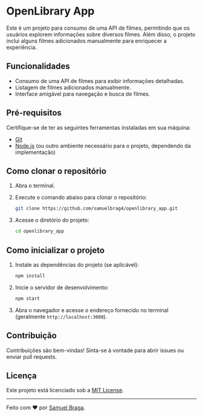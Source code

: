 # OpenLibrary App

Este é um projeto para consumo de uma API de filmes, permitindo que os usuários explorem informações sobre diversos filmes. Além disso, o projeto inclui alguns filmes adicionados manualmente para enriquecer a experiência.

## Funcionalidades

- Consumo de uma API de filmes para exibir informações detalhadas.
- Listagem de filmes adicionados manualmente.
- Interface amigável para navegação e busca de filmes.

## Pré-requisitos

Certifique-se de ter as seguintes ferramentas instaladas em sua máquina:

- [Git](https://git-scm.com/)
- [Node.js](https://nodejs.org/) (ou outro ambiente necessário para o projeto, dependendo da implementação)

## Como clonar o repositório

1. Abra o terminal.
2. Execute o comando abaixo para clonar o repositório:

    ```bash
    git clone https://github.com/samuelbrag4/openlibrary_app.git
    ```

3. Acesse o diretório do projeto:

    ```bash
    cd openlibrary_app
    ```

## Como inicializar o projeto

1. Instale as dependências do projeto (se aplicável):

    ```bash
    npm install
    ```

2. Inicie o servidor de desenvolvimento:

    ```bash
    npm start
    ```

3. Abra o navegador e acesse o endereço fornecido no terminal (geralmente `http://localhost:3000`).

## Contribuição

Contribuições são bem-vindas! Sinta-se à vontade para abrir issues ou enviar pull requests.

## Licença

Este projeto está licenciado sob a [MIT License](LICENSE).

---
Feito com ❤️ por [Samuel Braga](https://github.com/samuelbrag4).